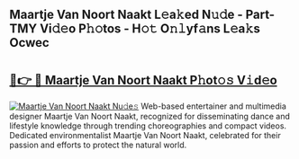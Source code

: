 ## Maartje Van Noort Naakt L𝚎a𝚔ed N𝚞𝚍e - Part-TMY Vi𝚍𝚎o P𝚑𝚘tos - H𝚘𝚝 O𝚗𝚕yf𝚊ns L𝚎a𝚔s Ocwec

# <h2><a href="http://kf27jt7.oniu.top/?m=Maartje+Van+Noort+Naakt">🔗👉 🔴 Maartje Van Noort Naakt P𝚑ot𝚘𝚜 V𝚒d𝚎o</a></h2>

[![Maartje Van Noort Naakt Nu𝚍e𝚜](https://i.imgur.com/0qMVB7G.gif)](http://kf27jt7.oniu.top/?m=Maartje+Van+Noort+Naakt)
Web-based entertainer and multimedia designer Maartje Van Noort Naakt, recognized for disseminating dance and lifestyle knowledge through trending choreographies and compact videos. Dedicated environmentalist Maartje Van Noort Naakt, celebrated for their passion and efforts to protect the natural world.  
